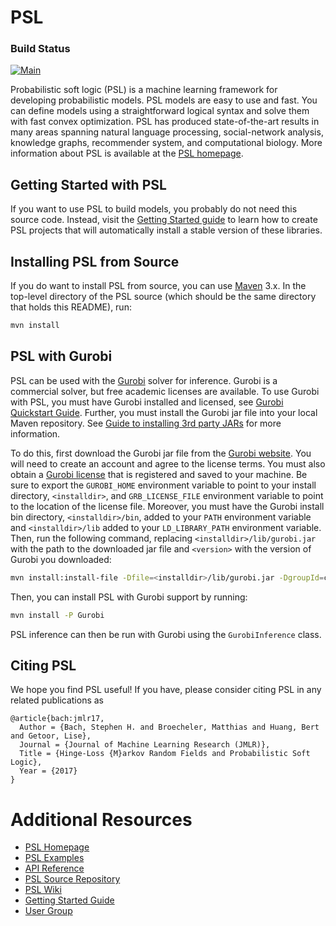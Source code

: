 PSL
===

### Build Status
[![Main](https://github.com/linqs/psl/actions/workflows/main.yml/badge.svg)](https://github.com/linqs/psl/actions/workflows/main.yml)

Probabilistic soft logic (PSL) is a machine learning framework for developing probabilistic models.
PSL models are easy to use and fast.
You can define models using a straightforward logical syntax and solve them with fast convex optimization.
PSL has produced state-of-the-art results in many areas spanning natural language processing, social-network analysis, knowledge graphs, recommender system, and computational biology.
More information about PSL is available at the [PSL homepage](https://psl.linqs.org).

Getting Started with PSL
------------------------

If you want to use PSL to build models, you probably do not need this source code.
Instead, visit the [Getting Started guide](https://psl.linqs.org/blog/2018/07/15/getting-started-with-psl.html) to learn how to create PSL projects that will automatically install a stable version of these libraries.

Installing PSL from Source
--------------------------

If you do want to install PSL from source, you can use [Maven](https://maven.apache.org/) 3.x.
In the top-level directory of the PSL source (which should be the same directory that holds this README), run:
```sh
mvn install
```

PSL with Gurobi
--------------------------

PSL can be used with the [Gurobi](http://www.gurobi.com/) solver for inference.
Gurobi is a commercial solver, but free academic licenses are available.
To use Gurobi with PSL, you must have Gurobi installed and licensed, see [Gurobi Quickstart Guide](https://www.gurobi.com/documentation/quickstart.html).
Further, you must install the Gurobi jar file into your local Maven repository.
See [Guide to installing 3rd party JARs](https://maven.apache.org/guides/mini/guide-3rd-party-jars-local.html) for more information.

To do this, first download the Gurobi jar file from the [Gurobi website](https://www.gurobi.com/downloads/).
You will need to create an account and agree to the license terms.
You must also obtain a [Gurobi license](https://www.gurobi.com/documentation/current/quickstart_windows/obtaining_a_grb_license.html) that is registered and saved to your machine.
Be sure to export the `GUROBI_HOME` environment variable to point to your install directory, `<installdir>`, and `GRB_LICENSE_FILE` environment variable to point to the location of the license file.
Moreover, you must have the Gurobi install bin directory, `<installdir>/bin`, added to your `PATH` environment variable and `<installdir>/lib` added to your `LD_LIBRARY_PATH` environment variable.
Then, run the following command, replacing `<installdir>/lib/gurobi.jar` with the path to the downloaded jar file and `<version>` with the version of Gurobi you downloaded:
```sh
mvn install:install-file -Dfile=<installdir>/lib/gurobi.jar -DgroupId=com.gurobi -DartifactId=gurobi -Dversion=<version> -Dpackaging=jar
```
Then, you can install PSL with Gurobi support by running:
```sh
mvn install -P Gurobi
```
PSL inference can then be run with Gurobi using the `GurobiInference` class.

Citing PSL
----------

We hope you find PSL useful!
If you have, please consider citing PSL in any related publications as
```
@article{bach:jmlr17,
  Author = {Bach, Stephen H. and Broecheler, Matthias and Huang, Bert and Getoor, Lise},
  Journal = {Journal of Machine Learning Research (JMLR)},
  Title = {Hinge-Loss {M}arkov Random Fields and Probabilistic Soft Logic},
  Year = {2017}
}
```

Additional Resources
====================
- [PSL Homepage](https://psl.linqs.org)
- [PSL Examples](https://github.com/linqs/psl-examples)
- [API Reference](https://psl.linqs.org/api/)
- [PSL Source Repository](https://github.com/linqs/psl)
- [PSL Wiki](https://psl.linqs.org/wiki/)
- [Getting Started Guide](https://psl.linqs.org/blog/2018/07/15/getting-started-with-psl.html)
- [User Group](https://groups.google.com/forum/#!forum/psl-users)
